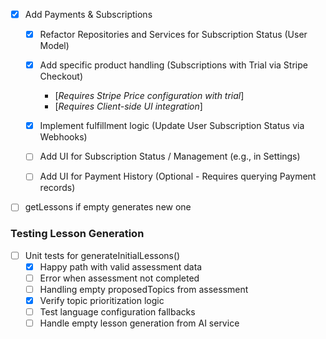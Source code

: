 
- [x] Add Payments & Subscriptions
  - [x] Refactor Repositories and Services for Subscription Status (User Model)
  - [x] Add specific product handling (Subscriptions with Trial via Stripe Checkout)
    - [*Requires Stripe Price configuration with trial*]
    - [*Requires Client-side UI integration*]
  - [x] Implement fulfillment logic (Update User Subscription Status via Webhooks)
  - [ ] Add UI for Subscription Status / Management (e.g., in Settings)
  - [ ] Add UI for Payment History (Optional - Requires querying Payment records)


- [ ] getLessons if empty generates new one 



### Testing Lesson Generation
- [ ] Unit tests for generateInitialLessons()
  - [X] Happy path with valid assessment data
  - [ ] Error when assessment not completed
  - [ ] Handling empty proposedTopics from assessment
  - [X] Verify topic prioritization logic
  - [ ] Test language configuration fallbacks
  - [ ] Handle empty lesson generation from AI service